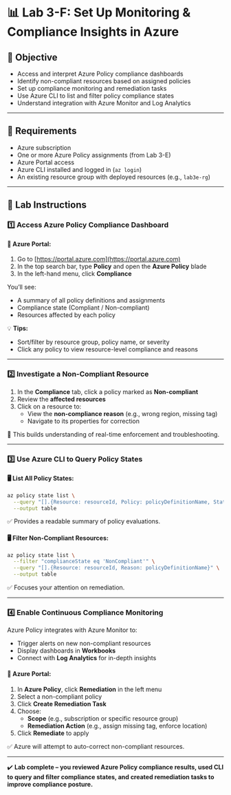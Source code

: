 # 📊 Lab 3-F: Set Up Monitoring & Compliance Insights in Azure

## 🎯 Objective

- Access and interpret Azure Policy compliance dashboards
- Identify non-compliant resources based on assigned policies
- Set up compliance monitoring and remediation tasks
- Use Azure CLI to list and filter policy compliance states
- Understand integration with Azure Monitor and Log Analytics

---

## 🧰 Requirements

- Azure subscription
- One or more Azure Policy assignments (from Lab 3-E)
- Azure Portal access
- Azure CLI installed and logged in (`az login`)
- An existing resource group with deployed resources (e.g., `lab3e-rg`)

---

## 👣 Lab Instructions

### 1️⃣ Access Azure Policy Compliance Dashboard

#### 🔹 Azure Portal:

1. Go to [https://portal.azure.com](https://portal.azure.com)
2. In the top search bar, type **Policy** and open the **Azure Policy** blade
3. In the left-hand menu, click **Compliance**

You’ll see:

- A summary of all policy definitions and assignments
- Compliance state (Compliant / Non-compliant)
- Resources affected by each policy

💡 **Tips:**

- Sort/filter by resource group, policy name, or severity
- Click any policy to view resource-level compliance and reasons

---

### 2️⃣ Investigate a Non-Compliant Resource

1. In the **Compliance** tab, click a policy marked as **Non-compliant**
2. Review the **affected resources**
3. Click on a resource to:
   - View the **non-compliance reason** (e.g., wrong region, missing tag)
   - Navigate to its properties for correction

📝 This builds understanding of real-time enforcement and troubleshooting.

---

### 3️⃣ Use Azure CLI to Query Policy States

#### 🖥️ List All Policy States:

```bash
az policy state list \
  --query "[].{Resource: resourceId, Policy: policyDefinitionName, State: complianceState}" \
  --output table
```

✅ Provides a readable summary of policy evaluations.

#### 🖥️ Filter Non-Compliant Resources:

```bash
az policy state list \
  --filter "complianceState eq 'NonCompliant'" \
  --query "[].{Resource: resourceId, Reason: policyDefinitionName}" \
  --output table
```

✅ Focuses your attention on remediation.

---

### 4️⃣ Enable Continuous Compliance Monitoring

Azure Policy integrates with Azure Monitor to:

- Trigger alerts on new non-compliant resources
- Display dashboards in **Workbooks**
- Connect with **Log Analytics** for in-depth insights

#### 🔹 Azure Portal:

1. In **Azure Policy**, click **Remediation** in the left menu
2. Select a non-compliant policy
3. Click **Create Remediation Task**
4. Choose:
   - **Scope** (e.g., subscription or specific resource group)
   - **Remediation Action** (e.g., assign missing tag, enforce location)
5. Click **Remediate** to apply

✅ Azure will attempt to auto-correct non-compliant resources.

---

✔️ **Lab complete – you reviewed Azure Policy compliance results, used CLI to query and filter compliance states, and created remediation tasks to improve compliance posture.**

